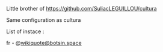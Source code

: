 
Little brother of https://github.com/SuliacLEGUILLOU/cultura

Same configuration as cultura

List of instace :

fr - @wikiquote@botsin.space